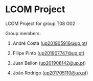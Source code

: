 # LCOM Project

LCOM Project for group T08 G02

Group members:

1. André Costa (up201905916@up.pt)

2. Filipe Pinto (up201907747@up.pt)

3. Juan Bellon (up201908142@up.pt)

4. João Rodrigo (up201705110@up.pt)
